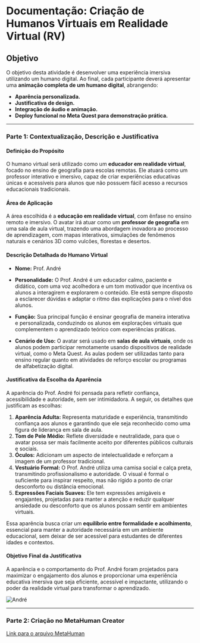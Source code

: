 # Documentação: Criação de Humanos Virtuais em Realidade Virtual (RV)

## Objetivo

O objetivo desta atividade é desenvolver uma experiência imersiva utilizando um humano digital. Ao final, cada participante deverá apresentar uma **animação completa de um humano digital**, abrangendo:

- **Aparência personalizada.**
- **Justificativa de design.**
- **Integração de áudio e animação.**
- **Deploy funcional no Meta Quest para demonstração prática.**

---

### **Parte 1: Contextualização, Descrição e Justificativa**  

#### **Definição do Propósito**  
O humano virtual será utilizado como um **educador em realidade virtual**, focado no ensino de geografia para escolas remotas. Ele atuará como um professor interativo e imersivo, capaz de criar experiências educativas únicas e acessíveis para alunos que não possuem fácil acesso a recursos educacionais tradicionais.  

#### **Área de Aplicação**  
A área escolhida é a **educação em realidade virtual**, com ênfase no ensino remoto e imersivo. O avatar irá atuar como um **professor de geografia** em uma sala de aula virtual, trazendo uma abordagem inovadora ao processo de aprendizagem, com mapas interativos, simulações de fenômenos naturais e cenários 3D como vulcões, florestas e desertos.  

#### **Descrição Detalhada do Humano Virtual**  

- **Nome:** Prof. André  
- **Personalidade:** O Prof. André é um educador calmo, paciente e didático, com uma voz acolhedora e um tom motivador que incentiva os alunos a interagirem e explorarem o conteúdo. Ele está sempre disposto a esclarecer dúvidas e adaptar o ritmo das explicações para o nível dos alunos.  

- **Função:** Sua principal função é ensinar geografia de maneira interativa e personalizada, conduzindo os alunos em explorações virtuais que complementem o aprendizado teórico com experiências práticas.  

- **Cenário de Uso:** O avatar será usado em **salas de aula virtuais**, onde os alunos podem participar remotamente usando dispositivos de realidade virtual, como o Meta Quest. As aulas podem ser utilizadas tanto para ensino regular quanto em atividades de reforço escolar ou programas de alfabetização digital.  

#### **Justificativa da Escolha da Aparência**  

A aparência do Prof. André foi pensada para refletir confiança, acessibilidade e autoridade, sem ser intimidadora. A seguir, os detalhes que justificam as escolhas:  

1. **Aparência Adulta:** Representa maturidade e experiência, transmitindo confiança aos alunos e garantindo que ele seja reconhecido como uma figura de liderança em sala de aula.  
2. **Tom de Pele Médio:** Reflete diversidade e neutralidade, para que o avatar possa ser mais facilmente aceito por diferentes públicos culturais e sociais.  
3. **Óculos:** Adicionam um aspecto de intelectualidade e reforçam a imagem de um professor tradicional.  
4. **Vestuário Formal:** O Prof. André utiliza uma camisa social e calça preta, transmitindo profissionalismo e autoridade. O visual é formal o suficiente para inspirar respeito, mas não rígido a ponto de criar desconforto ou distância emocional.  
5. **Expressões Faciais Suaves:** Ele tem expressões amigáveis e engajantes, projetadas para manter a atenção e reduzir qualquer ansiedade ou desconforto que os alunos possam sentir em ambientes virtuais.  

Essa aparência busca criar um **equilíbrio entre formalidade e acolhimento**, essencial para manter a autoridade necessária em um ambiente educacional, sem deixar de ser acessível para estudantes de diferentes idades e contextos.  

#### **Objetivo Final da Justificativa**  
A aparência e o comportamento do Prof. André foram projetados para maximizar o engajamento dos alunos e proporcionar uma experiência educativa imersiva que seja eficiente, acessível e impactante, utilizando o poder da realidade virtual para transformar o aprendizado.  

![André](../Mídia/Andre.png)

--- 

### **Parte 2: Criação no MetaHuman Creator**  

[Link para o arquivo MetaHuman](https://github.com/Gabi-Barretto/M12-Individual/tree/master/Parte-2/src/Semana-2/src/model)